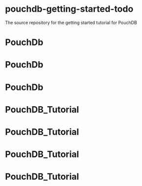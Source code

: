 pouchdb-getting-started-todo
============================

The source repository for the getting started tutorial for PouchDB
# PouchDb
# PouchDb
# PouchDb
# PouchDB_Tutorial
# PouchDB_Tutorial
# PouchDB_Tutorial
# PouchDB_Tutorial
